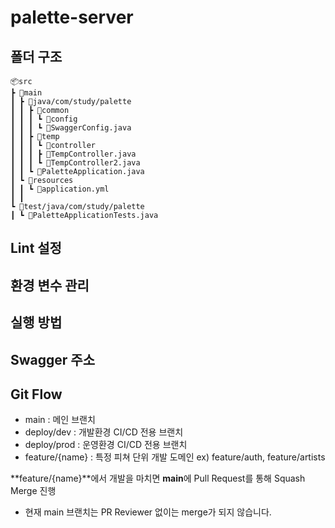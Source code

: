 # palette-server

## 폴더 구조

```
📦src
┣ 📂main
┃ ┣ 📂java/com/study/palette
┃ ┃ ┣ 📂common
┃ ┃ ┃ ┗ 📂config
┃ ┃ ┃ ┗ 📜SwaggerConfig.java
┃ ┃ ┣ 📂temp
┃ ┃ ┃ ┗ 📂controller
┃ ┃ ┃ ┣ 📜TempController.java
┃ ┃ ┃ ┗ 📜TempController2.java
┃ ┃ ┗ 📜PaletteApplication.java
┃ ┗ 📂resources
┃ ┃ ┗ 📜application.yml
┃ ┃
┗ 📂test/java/com/study/palette
┃ ┗ 📜PaletteApplicationTests.java
```

## Lint 설정

## 환경 변수 관리

## 실행 방법

## Swagger 주소

## Git Flow

- main : 메인 브랜치
- deploy/dev : 개발환경 CI/CD 전용 브랜치
- deploy/prod : 운영환경 CI/CD 전용 브랜치
- feature/{name} : 특정 피쳐 단위 개발 도메인 ex) feature/auth, feature/artists

**feature/{name}**에서 개발을 마치면 **main**에 Pull Request를 통해 Squash Merge 진행

- 현재 main 브랜치는 PR Reviewer 없이는 merge가 되지 않습니다.
